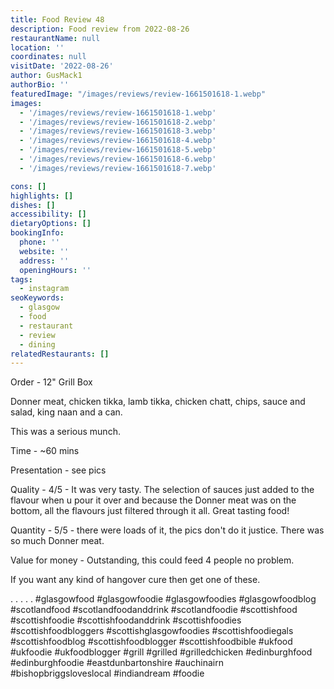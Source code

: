 ```yaml
---
title: Food Review 48
description: Food review from 2022-08-26
restaurantName: null
location: ''
coordinates: null
visitDate: '2022-08-26'
author: GusMack1
authorBio: ''
featuredImage: "/images/reviews/review-1661501618-1.webp"
images:
  - '/images/reviews/review-1661501618-1.webp'
  - '/images/reviews/review-1661501618-2.webp'
  - '/images/reviews/review-1661501618-3.webp'
  - '/images/reviews/review-1661501618-4.webp'
  - '/images/reviews/review-1661501618-5.webp'
  - '/images/reviews/review-1661501618-6.webp'
  - '/images/reviews/review-1661501618-7.webp'

cons: []
highlights: []
dishes: []
accessibility: []
dietaryOptions: []
bookingInfo:
  phone: ''
  website: ''
  address: ''
  openingHours: ''
tags:
  - instagram
seoKeywords:
  - glasgow
  - food
  - restaurant
  - review
  - dining
relatedRestaurants: []
---
```

Order - 12" Grill Box

Donner meat, chicken tikka, lamb tikka, chicken chatt, chips, sauce and salad, king naan and a can.

This was a serious munch.

Time - ~60 mins

Presentation - see pics

Quality - 4/5 - It was very tasty. The selection of sauces just added to the flavour when u pour it over and because the Donner meat was on the bottom, all the flavours just filtered through it all. Great tasting food!

Quantity - 5/5 - there were loads of it, the pics don't do it justice. There was so much Donner meat.

Value for money - Outstanding, this could feed 4 people no problem.

If you want any kind of hangover cure then get one of these.

.
.
.
.
.
#glasgowfood #glasgowfoodie #glasgowfoodies #glasgowfoodblog #scotlandfood #scotlandfoodanddrink #scotlandfoodie #scottishfood #scottishfoodie #scottishfoodanddrink #scottishfoodies #scottishfoodbloggers #scottishglasgowfoodies #scottishfoodiegals #scottishfoodblog #scottishfoodblogger #scottishfoodbible #ukfood #ukfoodie #ukfoodblogger #grill #grilled #grilledchicken #edinburghfood #edinburghfoodie #eastdunbartonshire #auchinairn  #bishopbriggsloveslocal #indiandream #foodie
